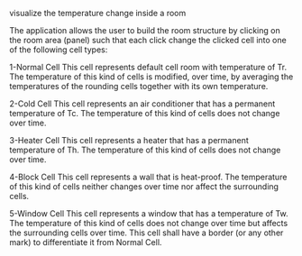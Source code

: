 visualize the temperature change inside a room

The application allows the user to build the room structure by clicking on the room area (panel)
such that each click change the clicked cell into one of the following cell types: 

1-Normal Cell 
This cell represents default cell room with temperature of Tr. The temperature of this kind of cells is modified, over time, by averaging the temperatures of the rounding cells together with its own temperature. 

2-Cold Cell
This cell represents an air conditioner that has a permanent temperature of Tc. The temperature of this kind of cells does not change over time. 

3-Heater Cell
This cell represents a heater that has a permanent temperature of Th. The temperature of this kind of cells does not change over time. 

4-Block Cell
This cell represents a wall that is heat-proof. The temperature of this kind of cells neither changes over time nor affect the surrounding cells.

5-Window Cell
This cell represents a window that has a temperature of Tw. The temperature of this kind of cells does not change over time but affects the surrounding cells over time. This cell shall have a border (or any other mark) to differentiate it from Normal Cell.




